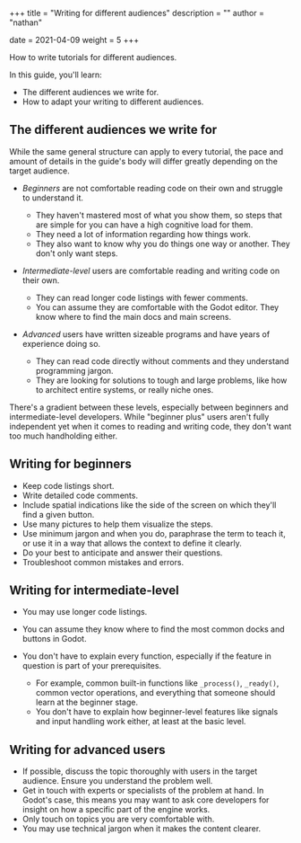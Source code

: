 +++
title = "Writing for different audiences"
description = ""
author = "nathan"

date = 2021-04-09
weight = 5
+++

How to write tutorials for different audiences.

In this guide, you'll learn:

- The different audiences we write for.
- How to adapt your writing to different audiences.

## The different audiences we write for

While the same general structure can apply to every tutorial, the pace and amount of details in the guide's body will differ greatly depending on the target audience.

- _Beginners_ are not comfortable reading code on their own and struggle to understand it.

  - They haven't mastered most of what you show them, so steps that are simple for you can have a high cognitive load for them.
  - They need a lot of information regarding how things work.
  - They also want to know why you do things one way or another. They don't only want steps.

- _Intermediate-level_ users are comfortable reading and writing code on their own.

  - They can read longer code listings with fewer comments.
  - You can assume they are comfortable with the Godot editor. They know where to find the main docs and main screens.

- _Advanced_ users have written sizeable programs and have years of experience doing so.

  - They can read code directly without comments and they understand programming jargon.
  - They are looking for solutions to tough and large problems, like how to architect entire systems, or really niche ones.

There's a gradient between these levels, especially between beginners and intermediate-level developers. While "beginner plus" users aren't fully independent yet when it comes to reading and writing code, they don't want too much handholding either.

## Writing for beginners

- Keep code listings short.
- Write detailed code comments.
- Include spatial indications like the side of the screen on which they'll find a given button.
- Use many pictures to help them visualize the steps.
- Use minimum jargon and when you do, paraphrase the term to teach it, or use it in a way that allows the context to define it clearly. 
- Do your best to anticipate and answer their questions.
- Troubleshoot common mistakes and errors.

## Writing for intermediate-level

- You may use longer code listings.
- You can assume they know where to find the most common docks and buttons in Godot.
- You don't have to explain every function, especially if the feature in question is part of your prerequisites.

  - For example, common built-in functions like `_process()`, `_ready()`, common vector operations, and everything that someone should learn at the beginner stage.
  - You don't have to explain how beginner-level features like signals and input handling work either, at least at the basic level.

## Writing for advanced users

- If possible, discuss the topic thoroughly with users in the target audience. Ensure you understand the problem well.
- Get in touch with experts or specialists of the problem at hand. In Godot's case, this means you may want to ask core developers for insight on how a specific part of the engine works.
- Only touch on topics you are very comfortable with.
- You may use technical jargon when it makes the content clearer.
